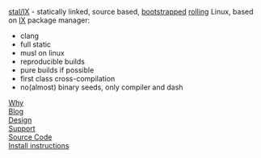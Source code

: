 [stal/IX](STALIX.md) - statically linked, source based, [bootstrapped](https://bootstrappable.org/) [rolling](https://en.wikipedia.org/wiki/Rolling_release) Linux, based on [IX](IX.md) package manager:

* clang
* full static
* musl on linux
* reproducible builds
* pure builds if possible
* first class cross-compilation
* no(almost) binary seeds, only compiler and dash

[Why](CASES.md)<br>
[Blog](BLOG.md)<br>
[Design](STALIX.md)<br>
[Support](https://t.me/stal_ix)<br>
[Source Code](https://github.com/stal-ix/ix)<br>
[Install instructions](INSTALL.md)
